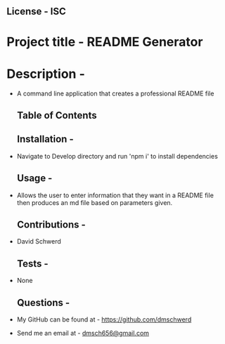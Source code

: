 
  ## License - ISC
  # Project title - README Generator
  # Description - 
* A command line application that creates a professional README file

  ## Table of Contents
  ## Installation - 
* Navigate to Develop directory and run 'npm i' to install dependencies

  ## Usage - 
* Allows the user to enter information that they want in a README file then produces an md file based on parameters given.

  ## Contributions - 
* David Schwerd 

  ## Tests - 
* None 

  ## Questions - 
* My GitHub can be found at - https://github.com/dmschwerd
* Send me an email at - dmsch656@gmail.com 